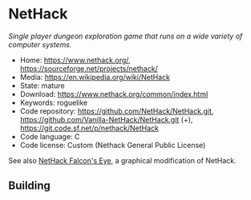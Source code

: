 # NetHack

_Single player dungeon exploration game that runs on a wide variety of computer systems._

- Home: https://www.nethack.org/, https://sourceforge.net/projects/nethack/
- Media: https://en.wikipedia.org/wiki/NetHack
- State: mature
- Download: https://www.nethack.org/common/index.html
- Keywords: roguelike
- Code repository: https://github.com/NetHack/NetHack.git, https://github.com/Vanilla-NetHack/NetHack.git (+), https://git.code.sf.net/p/nethack/NetHack
- Code language: C
- Code license: Custom (Nethack General Public License)

See also [NetHack Falcon's Eye](https://sourceforge.net/projects/falconseye/), a graphical modification of NetHack.

## Building

